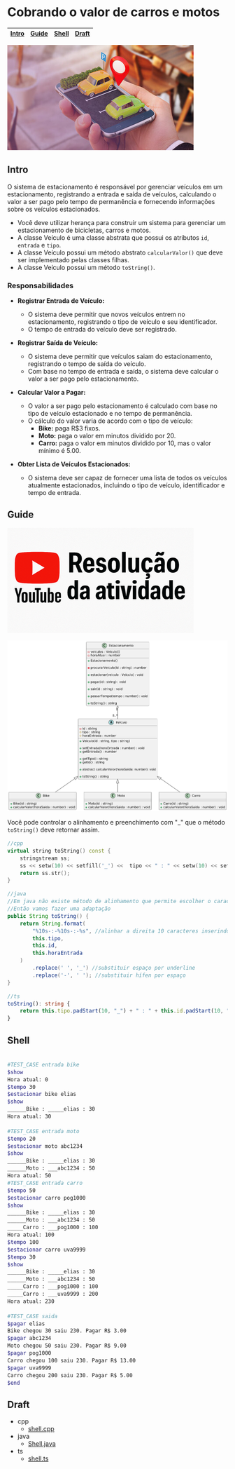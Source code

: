 # Cobrando o valor de carros e motos

<!-- toch -->
[Intro](#intro) | [Guide](#guide) | [Shell](#shell) | [Draft](#draft)
-- | -- | -- | --
<!-- toch -->

![_](cover.jpg)

## Intro

O sistema de estacionamento é responsável por gerenciar veículos em um estacionamento, registrando a entrada e saída de veículos, calculando o valor a ser pago pelo tempo de permanência e fornecendo informações sobre os veículos estacionados.

- Você deve utilizar herança para construir um sistema para gerenciar um estacionamento de bicicletas, carros e motos.
- A classe Veículo é uma classe abstrata que possui os atributos `id`, `entrada` e `tipo`.
- A classe Veículo possui um método abstrato `calcularValor()` que deve ser implementado pelas classes filhas.
- A classe Veículo possui um método `toString()`.

### Responsabilidades

- **Registrar Entrada de Veículo:**
  - O sistema deve permitir que novos veículos entrem no estacionamento, registrando o tipo de veículo e seu identificador.
  - O tempo de entrada do veículo deve ser registrado.

- **Registrar Saída de Veículo:**
  - O sistema deve permitir que veículos saiam do estacionamento, registrando o tempo de saída do veículo.
  - Com base no tempo de entrada e saída, o sistema deve calcular o valor a ser pago pelo estacionamento.

- **Calcular Valor a Pagar:**
  - O valor a ser pago pelo estacionamento é calculado com base no tipo de veículo estacionado e no tempo de permanência.
  - O cálculo do valor varia de acordo com o tipo de veículo:
    - **Bike:** paga R$3 fixos.
    - **Moto:** paga o valor em minutos dividido por 20.
    - **Carro:** paga o valor em minutos dividido por 10, mas o valor mínimo é 5.00.

- **Obter Lista de Veículos Estacionados:**
  - O sistema deve ser capaz de fornecer uma lista de todos os veículos atualmente estacionados, incluindo o tipo de veículo, identificador e tempo de entrada.

## Guide
[![youtube icon](../yousolver.png)](https://youtu.be/PBabGC5nlPE?si=NgkxkLArCDVx52fJ)

![_](diagrama.png)

Você pode controlar o alinhamento e preenchimento com "_" que o método `toString()` deve retornar assim.

```cpp
//cpp
virtual string toString() const {
    stringstream ss;
    ss << setw(10) << setfill('_') <<  tipo << " : " << setw(10) << setfill('_') << id << " : " << entrada;
    return ss.str();
}
```

```java
//java
//Em java não existe método de alinhamento que permite escolher o caracter de preenchimento
//Então vamos fazer uma adaptação
public String toString() {
    return String.format(
        "%10s-:-%10s-:-%s", //alinhar a direita 10 caracteres inserindo espaços
        this.tipo,
        this.id,
        this.horaEntrada
    )
        .replace(' ', '_') //substituir espaço por underline
        .replace('-', ' '); //substituir hífen por espaço
}
```

```ts
//ts
toString(): string {
    return this.tipo.padStart(10, "_") + " : " + this.id.padStart(10, "_") + " : " + this.entrada;
}
```

## Shell

```sh

#TEST_CASE entrada bike
$show
Hora atual: 0
$tempo 30
$estacionar bike elias
$show
______Bike : _____elias : 30
Hora atual: 30

#TEST_CASE entrada moto
$tempo 20
$estacionar moto abc1234
$show
______Bike : _____elias : 30
______Moto : ___abc1234 : 50
Hora atual: 50
#TEST_CASE entrada carro
$tempo 50
$estacionar carro pog1000
$show
______Bike : _____elias : 30
______Moto : ___abc1234 : 50
_____Carro : ___pog1000 : 100
Hora atual: 100
$tempo 100
$estacionar carro uva9999
$tempo 30
$show
______Bike : _____elias : 30
______Moto : ___abc1234 : 50
_____Carro : ___pog1000 : 100
_____Carro : ___uva9999 : 200
Hora atual: 230

#TEST_CASE saida
$pagar elias
Bike chegou 30 saiu 230. Pagar R$ 3.00
$pagar abc1234
Moto chegou 50 saiu 230. Pagar R$ 9.00
$pagar pog1000
Carro chegou 100 saiu 230. Pagar R$ 13.00
$pagar uva9999
Carro chegou 200 saiu 230. Pagar R$ 5.00
$end
```

## Draft

<!-- links .cache/draft -->
- cpp
  - [shell.cpp](.cache/draft/cpp/shell.cpp)
- java
  - [Shell.java](.cache/draft/java/Shell.java)
- ts
  - [shell.ts](.cache/draft/ts/shell.ts)
<!-- links -->
